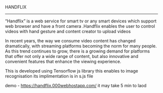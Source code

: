 HANDFLIX
_________

“Handflix” is a web service for smart tv or any smart devices which support web browser and have a front camera .Handflix enables the user to control videos with hand gesture and content creator to upload videos

In recent years, the way we consume video content has changed dramatically, with streaming platforms becoming the norm for many people. As this trend continues to grow, there is a growing demand for platforms that offer not only a wide range of content, but also innovative and convenient features that enhance the viewing experience.

This is developed using Tensorflow js library this enables to image recognisation its implimentation is in
s.js file

demo - https://handflix.000webhostapp.com/
it may take 5 min to laod 